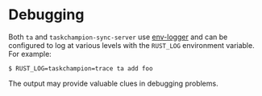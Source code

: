 # Debugging

Both `ta` and `taskchampion-sync-server` use [env-logger](https://docs.rs/env_logger) and can be configured to log at various levels with the `RUST_LOG` environment variable.
For example:
```shell
$ RUST_LOG=taskchampion=trace ta add foo
```

The output may provide valuable clues in debugging problems.
